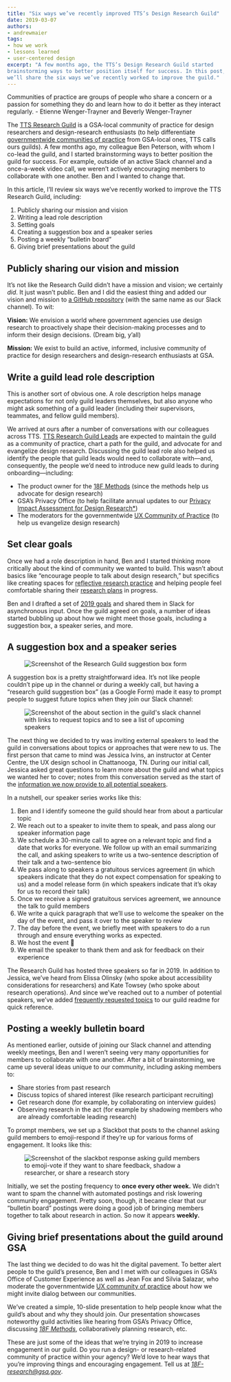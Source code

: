 ```yaml
---
title: "Six ways we’ve recently improved TTS’s Design Research Guild"
date: 2019-03-07
authors:
- andrewmaier
tags:
- how we work
- lessons learned
- user-centered design
excerpt: "A few months ago, the TTS’s Design Research Guild started
brainstorming ways to better position itself for success. In this post,
we’ll share the six ways we’ve recently worked to improve the guild."
---
```


<div class="testimonial-blockquote">
  Communities of practice are groups of people who share a concern or a passion for something they do and learn how to do it better as they interact regularly.
    <span>- Etienne Wenger-Trayner and Beverly Wenger-Trayner</span>
</div>

The [TTS Research Guild](https://github.com/18F/g-research) is a
GSA-local community of practice for design researchers and
design-research enthusiasts (to help differentiate [governmentwide communities of practice](https://digital.gov/communities/) from
GSA-local ones, TTS calls ours guilds). A few months ago, my colleague Ben Peterson, with whom I co-lead the guild, and I started brainstorming ways to better position the guild for success. For example, outside of an active Slack channel and a once-a-week video call, we weren’t actively encouraging members to collaborate with one another. Ben and I wanted to change that.

In this article, I’ll review six ways we’ve recently worked to improve the TTS Research Guild, including:

1.  Publicly sharing our mission and vision
2.  Writing a lead role description
3.  Setting goals
4.  Creating a suggestion box and a speaker series
5.  Posting a weekly “bulletin board”
6.  Giving brief presentations about the guild

## Publicly sharing our vision and mission

It’s not like the Research Guild didn’t have a mission and vision; we
certainly *did*. It just wasn’t public. Ben and I did the easiest thing and added our vision and mission to [a GitHub repository](http://github.com/18f/g-research) (with the same name as
our Slack channel). To wit:

**Vision:** We envision a world where government agencies use design research to proactively shape their decision-making processes and to inform their design decisions. (Dream big, y’all)

**Mission:** We exist to build an active, informed, inclusive community of practice for design researchers and design-research enthusiasts at GSA.

## Write a guild lead role description

This is another sort of obvious one. A role description helps manage
expectations for not only guild leaders themselves, but also anyone who might ask something of a guild leader (including their supervisors, teammates, and fellow guild members).

We arrived at ours after a number of conversations with our colleagues across TTS. [TTS Research Guild Leads](https://github.com/18F/g-research/blob/master/LEAD.md) are expected to maintain the guild as a community of practice, chart a path for the guild, and advocate for and evangelize design research. Discussing the guild lead role also helped us identify the people that guild leads would need to collaborate with—and, consequently, the people we’d need to introduce new guild leads to during onboarding—including:

- The product owner for the [18F Methods](https://methods.18f.gov/) (since the methods help us advocate for design research)
- GSA’s Privacy Office (to help facilitate annual updates to our [Privacy Impact Assessment for Design Research*](https://www.gsa.gov/cdnstatic/design_research_pia_%28signed%29.pdf))
- The moderators for the governmentwide [UX Community of Practice](https://digital.gov/communities/user-experience/) (to help us evangelize design research)

## Set clear goals

Once we had a role description in hand, Ben and I started thinking more critically about the kind of community we wanted to build. This wasn’t about basics like “encourage people to talk about design research,” but specifics like creating spaces for [reflective research practice](https://18f.gsa.gov/2018/10/23/two-exercises-for-improving-design-research-through-reflective-practice/)
and helping people feel comfortable sharing their [research plans](https://github.com/18F/ux-guide/blob/master/_pages/resources/research-plan.md) in progress.

Ben and I drafted a set of [2019 goals](https://github.com/18F/g-research/wiki/2019-Goals) and shared them in Slack for asynchronous input. Once the guild agreed on goals, a number of ideas started bubbling up about how we might meet those goals, including a suggestion box, a speaker series, and more.

## A suggestion box and a speaker series

<figure>
  <img src="{{site.baseurl}}/assets/blog/tts-research-guild/google-form-suggestions.png" alt="Screenshot of the Research Guild suggestion box form"/>
</figure>

A suggestion box is a pretty straightforward idea. It’s not like people couldn’t pipe up in the channel or during a weekly call, but having a “research guild suggestion box” (as a Google Form) made it easy to prompt people to suggest future topics when they join our Slack channel:

<figure>
  <img src="{{site.baseurl}}/assets/blog/tts-research-guild/slack-channel.png" alt="Screenshot of the about section in the guild's slack channel with links to request topics and to see a list of upcoming speakers"/>
</figure>

The next thing we decided to try was inviting external speakers to lead the guild in conversations about topics or approaches that were new to us. The first person that came to mind was Jessica Ivins, an instructor at Center Centre, the UX design school in Chattanooga, TN. During our initial call, Jessica asked great questions to learn more about the guild and what topics we wanted her to cover; notes from this conversation served as the start of the [information we now provide to all potential speakers](https://github.com/18F/g-research/blob/master/speaking.md).

In a nutshell, our speaker series works like this:

1. Ben and I identify someone the guild should hear from about a particular topic
2. We reach out to a speaker to invite them to speak, and pass along our speaker information page
3. We schedule a 30-minute call to agree on a relevant topic and find a date that works for everyone. We follow up with an email summarizing the call, and asking speakers to write us a two-sentence description of their talk and a two-sentence bio
4. We pass along to speakers a gratuitous services agreement (in which speakers indicate that they do not expect compensation for speaking to us) and a model release form (in which speakers indicate that it’s okay for us to record their talk)
5. Once we receive a signed gratuitous services agreement, we announce the talk to guild members
6. We write a quick paragraph that we’ll use to welcome the speaker on the day of the event, and pass it over to the speaker to review
7. The day before the event, we briefly meet with speakers to do a run through and ensure everything works as expected.
8. We host the event 🎉
9. We email the speaker to thank them and ask for feedback on their experience

The Research Guild has hosted three speakers so far in 2019. In addition to Jessica, we’ve heard from Elissa Olinsky (who spoke about
accessibility considerations for researchers) and Kate Towsey (who spoke about research operations). And since we’ve reached out to a number of potential speakers, we’ve added [frequently requested
topics](https://github.com/18F/g-research/blob/master/README.md) to our guild readme for quick reference.

## Posting a weekly bulletin board

As mentioned earlier, outside of joining our Slack channel and attending weekly meetings, Ben and I weren’t seeing very many opportunities for members to collaborate with one another. After a bit of brainstorming, we came up several ideas unique to our community, including asking members to:

- Share stories from past research
- Discuss topics of shared interest (like research participant recruiting)
- Get research done (for example, by collaborating on interview guides)
- Observing research in the act (for example by shadowing members who are already comfortable leading research)

To prompt members, we set up a Slackbot that posts to the channel asking guild members to emoji-respond if they’re up for various forms of engagement. It looks like this:

<figure>
  <img src="{{site.baseurl}}/assets/blog/tts-research-guild/slackbot-response.png" alt="Screenshot of the slackbot response asking guild members to emoji-vote if they want to share feedback, shadow a researcher, or share a research story"/>
</figure>

Initially, we set the posting frequency to **once every other week.** We didn’t want to spam the channel with automated postings and risk lowering community engagement. Pretty soon, though, it became clear that our “bulletin board” postings were doing a good job of bringing members together to talk about research in action. So now it appears **weekly.**

## Giving brief presentations about the guild around GSA

The last thing we decided to do was hit the digital pavement. To better alert people to the guild’s presence, Ben and I met with our colleagues in GSA’s Office of Customer Experience as well as Jean Fox and Silvia Salazar, who moderate the governmentwide [UX community of practice](https://digital.gov/communities/user-experience/) about how we might invite dialog between our communities.

We’ve created a simple, 10-slide presentation to help people know what the guild’s about and why they should join. Our presentation showcases noteworthy guild activities like hearing from GSA’s Privacy Office, discussing [*18F Methods*](https://methods.18f.gov), collaboratively planning research, etc.

These are just some of the ideas that we’re trying in 2019 to increase engagement in our guild. Do you run a design- or research-related community of practice within your agency? We’d love to hear ways that you’re improving things and encouraging engagement. Tell us at [*18F-research@gsa.gov*](mailto:18F@gsa.gov).
